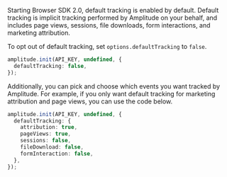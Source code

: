 Starting Browser SDK 2.0, default tracking is enabled by default. Default tracking is implicit tracking performed by Amplitude on your behalf, and includes page views, sessions, file downloads, form interactions, and marketing attribution.

To opt out of default tracking, set `options.defaultTracking` to `false`.

```ts
amplitude.init(API_KEY, undefined, {
  defaultTracking: false,
});
```

Additionally, you can pick and choose which events you want tracked by Amplitude. For example, if you only want default tracking for marketing attribution and page views, you can use the code below.

```ts
amplitude.init(API_KEY, undefined, {
  defaultTracking: {
    attribution: true,
    pageViews: true,
    sessions: false,
    fileDownload: false,
    formInteraction: false,
  },
});
```